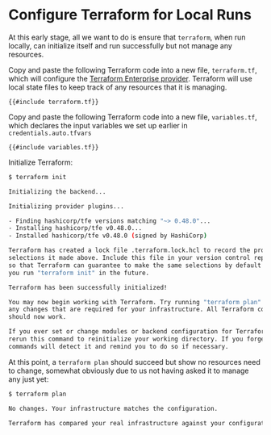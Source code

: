 # Configure Terraform for Local Runs

At this early stage, all we want to do is ensure that `terraform`, when run locally, can initialize itself and run successfully but not manage any resources.

Copy and paste the following Terraform code into a new file, `terraform.tf`, which will configure the [Terraform Enterprise provider](https://github.com/hashicorp/terraform-provider-tfe). Terraform will use local state files to keep track of any resources that it is managing.

```hcl
{{#include terraform.tf}}
```

Copy and paste the following Terraform code into a new file, `variables.tf`, which declares the input variables we set up earlier in `credentials.auto.tfvars`

```hcl
{{#include variables.tf}}
```

Initialize Terraform:

```sh
$ terraform init

Initializing the backend...

Initializing provider plugins...

- Finding hashicorp/tfe versions matching "~> 0.48.0"...
- Installing hashicorp/tfe v0.48.0...
- Installed hashicorp/tfe v0.48.0 (signed by HashiCorp)

Terraform has created a lock file .terraform.lock.hcl to record the provider
selections it made above. Include this file in your version control repository
so that Terraform can guarantee to make the same selections by default when
you run "terraform init" in the future.

Terraform has been successfully initialized!

You may now begin working with Terraform. Try running "terraform plan" to see
any changes that are required for your infrastructure. All Terraform commands
should now work.

If you ever set or change modules or backend configuration for Terraform,
rerun this command to reinitialize your working directory. If you forget, other
commands will detect it and remind you to do so if necessary.
```

At this point, a `terraform plan` should succeed but show no resources need to change, somewhat obviously due to us not having asked it to manage any just yet:

```sh
$ terraform plan

No changes. Your infrastructure matches the configuration.

Terraform has compared your real infrastructure against your configuration and found no differences, so no changes are needed.
```

